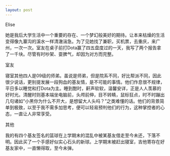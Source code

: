 ```yaml
---
layout: post
---
```


Elise
  
她是我后大学生活中一个重要的存在、一个梦幻般美好的期待。让本来枯燥的生活变得像九寨沟的溪水一样清澈湍急。为了见她找了兼职，买机票，去重庆，来广州，一次一次。室友在桌子前打Dota赢了四五盘度过的一天，我写了两个报告拿了一千块。尽管有时吵架、耍脾气，却因为对方而完整。
  
室友
  
寝室其他四人是09级的师弟。虽说是师弟，但是院系不同，好比帮派不同，因此很少说话，更别提发展一段狗血的基友情，是不可能的事情。他们作息很不规律，平日多以睡觉和打Dota为主。睡到酣时，鼾声软软，温馨安详，正是人人羡慕的好时光。清醒时则基本端坐电脑前，头颅前伸，目不转睛，鼠标狂点，时不时蹦出几句诸如“小黑你为什么不开大，是想留大人头吗？”之类难懂的话。他们的背景简单到极致，以至于我不需多加思考，便可以轻易预判他们的行为，这种掌控者的心态，一直让人非常享受。
  
其他
  
我的有四个基友签名的篮球在上学期末的混乱中被某基友借走至今未还，下落不明。因此买了一个手感好似实心石头的新球。上学期末被赶出寝室，吉他寄存在好基友家中，一直懒得取，至今未弹。